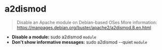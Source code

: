 # a2dismod
> Disable an Apache module on Debian-based OSes
> More information: <https://manpages.debian.org/buster/apache2/a2dismod.8.en.html>
- **Disable a module:**
sudo a2dismod `module`
- **Don't show informative messages:**
sudo a2dismod --quiet `module`
